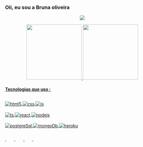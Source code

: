 ### Oii, eu sou a Bruna oliveira
<p align="center">
  <img src="https://readme-typing-svg.herokuapp.com?color=000080&lines=Seja+bem-vindo+ao+meu+perfil+&#x1F481">
</p>

<div align="center">
  <a href="https://github.com/brualvess">
  <img height="180em" src="https://github-readme-stats.vercel.app/api?username=brualvess&show_icons=true&theme=tokyonight&include_all_commits=true&count_private=true&locale=pt-br"/>
  <img height="180em" src="https://github-readme-stats.vercel.app/api/top-langs/?username=brualvess&layout=compact&langs_count=7&theme=tokyonight&locale=pt-br"/>
</div>

#### Tecnologias que uso :
##
<div >
  <img align="center" alt="html5" src="https://img.shields.io/badge/HTML5-E34F26?style=for-the-badge&logo=html5&logoColor=white" />
  <img align="center" alt="css" src="https://img.shields.io/badge/CSS3-1572B6?style=for-the-badge&logo=css3&logoColor=white" />
  <img align="center" alt="js" src="https://img.shields.io/badge/JavaScript-F7DF1E?style=for-the-badge&logo=javascript&logoColor=black" />
</div><br/>
<div>
  <img align="center" alt="ts" src="https://img.shields.io/badge/TypeScript-007ACC?style=for-the-badge&logo=typescript&logoColor=white" />
  <img align="center" alt="react" src="https://img.shields.io/badge/React-20232A?style=for-the-badge&logo=react&logoColor=61DAFB" />
  <img align="center" alt="nodejs" src="https://img.shields.io/badge/Node.js-43853D?style=for-the-badge&logo=node.js&logoColor=white" />
</div><br/>
<div> 
 <img align="center" alt="postgreSql" src="https://img.shields.io/badge/PostgreSQL-316192?style=for-the-badge&logo=postgresql&logoColor=white" />
 <img align="center" alt="mongoDb" src="https://img.shields.io/badge/MongoDB-4EA94B?style=for-the-badge&logo=mongodb&logoColor=white" />
 <img align="center" alt="heroku" src="https://img.shields.io/badge/Heroku-430098?style=for-the-badge&logo=heroku&logoColor=white" />
</div>

##

[<img src="https://github.com/sciencepal/sciencepal/blob/master/assets/discord-round.svg" width="3.5%"/>](https://discord.gg/MnUUbHe)  &nbsp;
[<img src="https://img.icons8.com/color/48/000000/linkedin.png" width="3.5%"/>](https://www.linkedin.com/in/bruoliveiraalves)  &nbsp; 
[<img src="https://img.icons8.com/fluent/48/000000/gmail.png" width="3.5%" width="3.5%"/>](mailto:bruoliveira.alvs@gmail.com)  &nbsp;
<a href="mailto:bruoliveira.alvs@gmail.com"> <img src="https://img.icons8.com/fluent/48/000000/gmail.png" width="3.5%"/>
